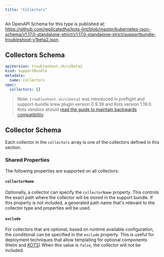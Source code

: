 ```yaml
---
title: "Collectors"
---
```


An OpenAPI Schema for this type is published at: https://github.com/replicatedhq/kots-lint/blob/master/kubernetes-json-schema/v1.17.0-standalone-strict/v1.17.0-standalone-strict/supportbundle-troubleshoot-v1beta2.json.

## Collectors Schema

```yaml
apiVersion: troubleshoot.sh/v1beta2
kind: SupportBundle
metadata:
  name: collectors
spec:
  collectors: []
```

> Note: `troubleshoot.sh/v1beta2` was introduced in preflight and support-bundle krew plugin version 0.9.39 and Kots version 1.19.0. Kots vendors should [read the guide to maintain backwards compatibility](/v1beta2/).

## Collector Schema

Each collector in the `collectors` array is one of the collectors defined in this section.

### Shared Properties

The following properties are supported on all collectors:

#### `collectorName`

Optionally, a collector can specify the `collectorName` property.
This controls the exact path where the collector will be stored in the support bundle.
If this property is not included, a generated path name that's relevant to the collector type and properties will be used.

#### `exclude`

For collectors that are optional, based on runtime available configuration, the conditional can be specified in the `exclude` property.
This is useful for deployment techniques that allow templating for optional components (Helm and [KOTS](https://kots.io/vendor/packaging/template-functions/))
When this value is `false`, the collector will not be included.

